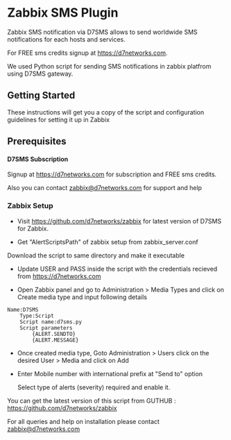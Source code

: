 # Zabbix SMS Plugin

Zabbix SMS notification via D7SMS allows to send worldwide SMS notifications for each hosts and services. 

For FREE sms credits signup at https://d7networks.com. 

We used Python script for sending SMS notifications in zabbix platfrom using D7SMS gateway.

## Getting Started
These instructions will get you a copy of the script and configuration guidelines for setting it up in Zabbix

## Prerequisites


#### D7SMS Subscription
Signup at https://d7networks.com for subscription and FREE sms credits. 

Also you can contact zabbix@d7networks.com for support and help


### Zabbix Setup


- Visit https://github.com/d7networks/zabbix for latest version of D7SMS for Zabbix.

- Get "AlertScriptsPath" of zabbix setup from zabbix_server.conf

Download the script to same directory and make it executable

- Update USER and PASS inside the script with the credentials recieved from  https://d7networks.com

- Open Zabbix panel and go to Administration > Media Types and click on Create media type and input following details



```
Name:D7SMS
    Type:Script
    Script name:d7sms.py
    Script parameters
        {ALERT.SENDTO}
        {ALERT.MESSAGE}
```

- Once created media type, Goto Administration > Users click on the desired User > Media and click on Add


- Enter Mobile number with international prefix at "Send to" option

    Select type of alerts (severity) required and enable it. 
    
    
You can get the latest version of this script from GUTHUB : https://github.com/d7networks/zabbix

For all queries and help on installation please contact zabbix@d7networks.com
